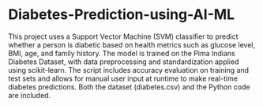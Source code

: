 # Diabetes-Prediction-using-AI-ML
This project uses a Support Vector Machine (SVM) classifier to predict whether a person is diabetic based on health metrics such as glucose level, BMI, age, and family history. The model is trained on the Pima Indians Diabetes Dataset, with data preprocessing and standardization applied using scikit-learn. The script includes accuracy evaluation on training and test sets and allows for manual user input at runtime to make real-time diabetes predictions. Both the dataset (diabetes.csv) and the Python code are included.
